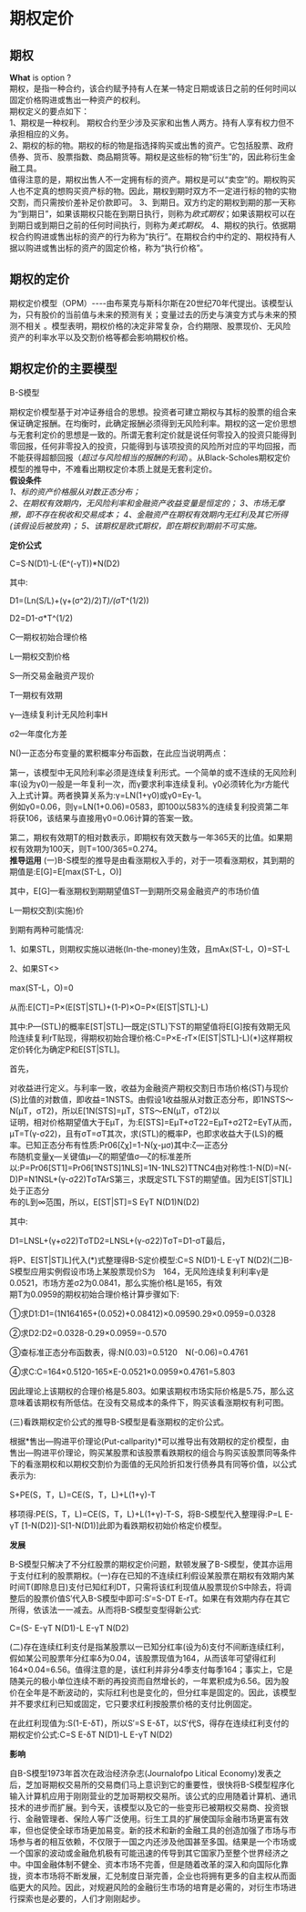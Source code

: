 期权定价
==============
期权
-----------------
**What** is option ?  
期权，是指一种合约，该合约赋予持有人在某一特定日期或该日之前的任何时间以固定价格购进或售出一种资产的权利。  
期权定义的要点如下：  
1、期权是一种权利。 期权合约至少涉及买家和出售人两方。持有人享有权力但不承担相应的义务。  
2、期权的标的物。期权的标的物是指选择购买或出售的资产。它包括股票、政府债券、货币、股票指数、商品期货等。期权是这些标的物“衍生”的，因此称衍生金融工具。  
值得注意的是，期权出售人不一定拥有标的资产。期权是可以“卖空”的。期权购买人也不定真的想购买资产标的物。因此，期权到期时双方不一定进行标的物的实物交割，而只需按价差补足价款即可。
3、到期日。双方约定的期权到期的那一天称为“到期日”，如果该期权只能在到期日执行，则称为*欧式期权*；如果该期权可以在到期日或到期日之前的任何时间执行，则称为*美式期权*。
4、期权的执行。依据期权合约购进或售出标的资产的行为称为“执行”。在期权合约中约定的、期权持有人据以购进或售出标的资产的固定价格，称为“执行价格”。   

期权的定价
------------------

期权定价模型（OPM）----由布莱克与斯科尔斯在20世纪70年代提出。该模型认为，只有股价的当前值与未来的预测有关；变量过去的历史与演变方式与未来的预测不相关 。模型表明，期权价格的决定非常复杂，合约期限、股票现价、无风险资产的利率水平以及交割价格等都会影响期权价格。

期权定价的主要模型
------------------------
B-S模型  

期权定价模型基于对冲证券组合的思想。投资者可建立期权与其标的股票的组合来保证确定报酬。在均衡时，此确定报酬必须得到无风险利率。期权的这一定价思想与无套利定价的思想是一致的。所谓无套利定价就是说任何零投入的投资只能得到零回报，任何非零投入的投资，只能得到与该项投资的风险所对应的平均回报，而不能获得超额回报（*超过与风险相当的报酬的利润*）。从Black-Scholes期权定价模型的推导中，不难看出期权定价本质上就是无套利定价。  
**假设条件**  
*1、标的资产价格服从对数正态分布；*  
*2、在期权有效期内，无风险利率和金融资产收益变量是恒定的；*
*3、市场无摩擦，即不存在税收和交易成本；*
*4、金融资产在期权有效期内无红利及其它所得(该假设后被放弃)；*
*5、该期权是欧式期权，即在期权到期前不可实施。*

**定价公式**  

C=S·N(D1)-L·(E^(-γT))*N(D2)  

其中:  

D1=(Ln(S/L)+(γ+(σ^2)/2)*T)/(σ*T^(1/2))  

D2=D1-σ*T^(1/2)  

C—期权初始合理价格  

L—期权交割价格  

S—所交易金融资产现价  

T—期权有效期    

γ—连续复利计无风险利率H    

σ2—年度化方差    

N()—正态分布变量的累积概率分布函数，在此应当说明两点：  
  
第一，该模型中无风险利率必须是连续复利形式。一个简单的或不连续的无风险利率(设为γ0)一般是一年复利一次，而γ要求利率连续复利。γ0必须转化为r方能代入上式计算。两者换算关系为:γ=LN(1+γ0)或γ0=Eγ-1。  
例如γ0=0.06，则γ=LN(1+0.06)=0583，即100以583%的连续复利投资第二年将获106，该结果与直接用γ0=0.06计算的答案一致。  

第二，期权有效期T的相对数表示，即期权有效天数与一年365天的比值。如果期权有效期为100天，则T=100/365=0.274。  
**推导运用**
(一)B-S模型的推导是由看涨期权入手的，对于一项看涨期权，其到期的期值是:E[G]=E[max(ST-L，O)]  

其中，E[G]—看涨期权到期期望值ST—到期所交易金融资产的市场价值  

L—期权交割(实施)价  

到期有两种可能情况:  

1、如果STL，则期权实施以进帐(In-the-money)生效，且mAx(ST-L，O)=ST-L  

2、如果ST<>

max(ST-L，O)=0  

从而:E[CT]=P×(E[ST|STL)+(1-P)×O=P×(E[ST|STL]-L)  

其中:P—(STL)的概率E[ST|STL]—既定(STL)下ST的期望值将E[G]按有效期无风险连续复利rT贴现，得期权初始合理价格:C=P×E-rT×(E[ST|STL]-L)(*)这样期权定价转化为确定P和E[ST|STL]。  

首先，  

对收益进行定义。与利率一致，收益为金融资产期权交割日市场价格(ST)与现价(S)比值的对数值，即收益=1NSTS。由假设1收益服从对数正态分布，即1NSTS～N(μT，σT2)，所以E[1N(STS]=μT，STS～EN(μT，σT2)以    
证明，相对价格期望值大于EμT，为:E[STS]=EμT+σT22=EμT+σ2T2=EγT从而，μT=T(γ-σ22)，且有σT=σT其次，求(STL)的概率P，也即求收益大于(LS)的概率。已知正态分布有性质:Pr06[ζχ]=1-N(χ-μσ)其中:ζ—正态分  
布随机变量χ—关键值μ—ζ的期望值σ—ζ的标准差所以:P=Pr06[ST1]=Pr06[1NSTS]1NLS]=1N-1NLS2)TTNC4由对称性:1-N(D)=N(-D)P=N1NSL+(γ-σ22)TσTArS第三，求既定STL下ST的期望值。因为E[ST|ST]L]处于正态分  
布的L到∞范围，所以，E[ST|ST]=S EγT N(D1)N(D2)  

其中:  

D1=LNSL+(γ+σ22)TσTD2=LNSL+(γ-σ22)TσT=D1-σT最后，  

将P、E[ST|ST]L]代入(*)式整理得B-S定价模型:C=S N(D1)-L E-γT N(D2)(二)B-S模型应用实例假设市场上某股票现价S为　164，无风险连续复利利率γ是0.0521，市场方差σ2为0.0841，那么实施价格L是165，有效  
期T为0.0959的期权初始合理价格计算步骤如下:  

①求D1:D1=(1N164165+(0.052)+0.08412)×0.09590.29×0.0959=0.0328  

②求D2:D2=0.0328-0.29×0.0959=-0.570  

③查标准正态分布函数表，得:N(0.03)=0.5120　N(-0.06)=0.4761  

④求C:C=164×0.5120-165×E-0.0521×0.0959×0.4761=5.803  

因此理论上该期权的合理价格是5.803。如果该期权市场实际价格是5.75，那么这意味着该期权有所低估。在没有交易成本的条件下，购买该看涨期权有利可图。  

(三)看跌期权定价公式的推导B-S模型是看涨期权的定价公式。  

根据*售出—购进平价理论(Put-callparity)*可以推导出有效期权的定价模型，由售出—购进平价理论，购买某股票和该股票看跌期权的组合与购买该股票同等条件下的看涨期权和以期权交割价为面值的无风险折扣发行债券具有同等价值，以公式表示为:  

S+PE(S，T，L)=CE(S，T，L)+L(1+γ)-T  

移项得:PE(S，T，L)=CE(S，T，L)+L(1+γ)-T-S，将B-S模型代入整理得:P=L E-γT [1-N(D2)]-S[1-N(D1)]此即为看跌期权初始价格定价模型。  

**发展**  

B-S模型只解决了不分红股票的期权定价问题，默顿发展了B-S模型，使其亦运用于支付红利的股票期权。(一)存在已知的不连续红利假设某股票在期权有效期内某时间T(即除息日)支付已知红利DT，只需将该红利现值从股票现价S中除去，将调整后的股票价值S′代入B-S模型中即可:S′=S-DT E-rT。如果在有效期内存在其它所得，依该法一一减去。从而将B-S模型变型得新公式:  

C=(S- E-γT N(D1)-L E-γT N(D2)  

(二)存在连续红利支付是指某股票以一已知分红率(设为δ)支付不间断连续红利，假如某公司股票年分红率δ为0.04，该股票现值为164，从而该年可望得红利164×0.04=6.56。值得注意的是，该红利并非分4季支付每季164；事实上，它是随美元的极小单位连续不断的再投资而自然增长的，一年累积成为6.56。因为股价在全年是不断波动的，实际红利也是变化的，但分红率是固定的。因此，该模型并不要求红利已知或固定，它只要求红利按股票价格的支付比例固定。  

在此红利现值为:S(1-E-δT)，所以S′=S E-δT，以S′代S，得存在连续红利支付的期权定价公式:C=S E-δT N(D1)-L E-γT N(D2)  

**影响**  

自B-S模型1973年首次在政治经济杂志(Journalofpo Litical Economy)发表之后，芝加哥期权交易所的交易商们马上意识到它的重要性，很快将B-S模型程序化输入计算机应用于刚刚营业的芝加哥期权交易所。该公式的应用随着计算机、通讯技术的进步而扩展。到今天，该模型以及它的一些变形已被期权交易商、投资银行、金融管理者、保险人等广泛使用。衍生工具的扩展使国际金融市场更富有效率，但也促使全球市场更加易变。新的技术和新的金融工具的创造加强了市场与市场参与者的相互依赖，不仅限于一国之内还涉及他国甚至多国。结果是一个市场或一个国家的波动或金融危机极有可能迅速的传导到其它国家乃至整个世界经济之中。中国金融体制不健全、资本市场不完善，但是随着改革的深入和向国际化靠拢，资本市场将不断发展，汇兑制度日渐完善，企业也将拥有更多的自主权从而面临更大的风险。因此，对规避风险的金融衍生市场的培育是必需的，对衍生市场进行探索也是必要的，人们才刚刚起步。